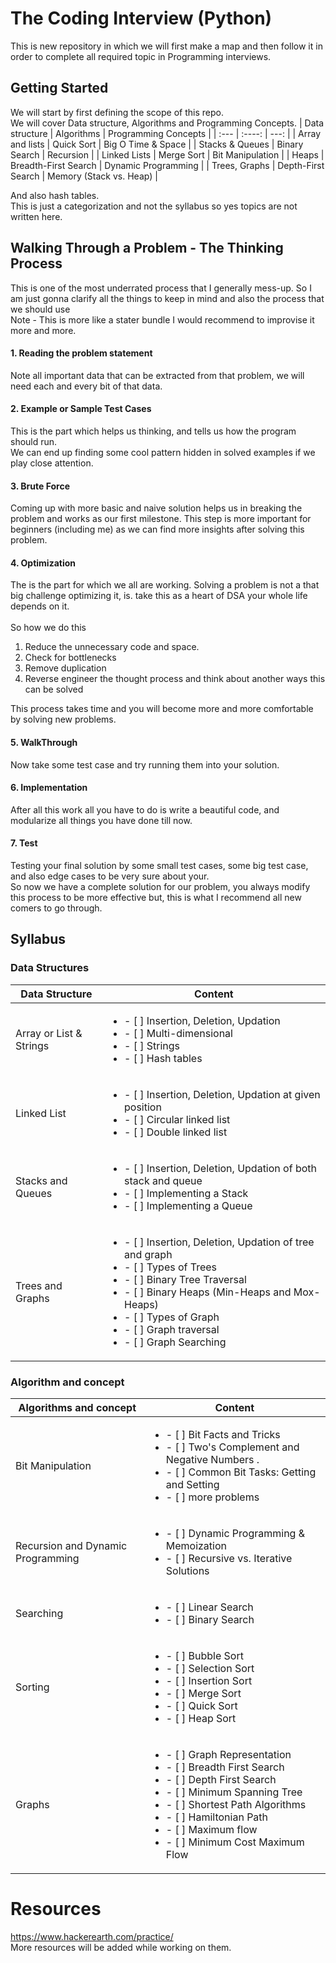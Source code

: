 # The Coding Interview (Python)
This is new repository in which we will first make a map and then follow it in order to complete all required topic in Programming interviews.
## Getting Started
We will start by first defining the scope of this repo.<br>
We will cover Data structure, Algorithms and Programming Concepts.
| Data structure      | Algorithms | Programming Concepts     |
| :---        |    :----:   |          ---: |
| Array and lists     |  Quick Sort  | Big O Time & Space |
| Stacks & Queues      | Binary Search      |   Recursion    |
| Linked Lists    | Merge Sort       | Bit Manipulation  |
| Heaps      |    Breadth-First Search   |     Dynamic Programming  |
| Trees,  Graphs   | Depth-First Search       | Memory (Stack vs. Heap)      |


And also hash tables.<br>
This is just a categorization and not the syllabus so yes topics are not written here.

## Walking Through a Problem - The Thinking Process
This is one of the most underrated process that I generally mess-up. So I am just gonna clarify
all the things to keep in mind and also the process that we should use<br>
Note - This is more like a stater bundle I would recommend to improvise it more and more.<br>
#### 1. Reading the problem statement 
Note all important data that can be extracted from that problem, we will need each and every bit of that data.
#### 2. Example or Sample Test Cases
This is the part which helps us thinking, and tells us how the program should run.<br>
We can end up finding some cool pattern hidden in solved examples if we play close attention.
#### 3. Brute Force 
Coming up with more basic and naive solution helps us in breaking the problem and works as our first milestone. This step is more important for beginners (including me) as we can find more insights after solving this problem.
#### 4. Optimization
The is the part for which we all are working. Solving a problem is not a that big challenge optimizing it, is. take this as a heart of DSA your whole life depends on it.<br>    
So how we do this 
<ol>
<li>Reduce the unnecessary code and space.</li>
<li>Check for bottlenecks</li>
<li>Remove duplication</li>
<li>Reverse engineer the thought process and think about another ways this can be solved</li>
</ol>
This process takes time and you will become more and more comfortable by solving new problems.

#### 5. WalkThrough
Now take some test case and try running them into your solution.

#### 6. Implementation 
After all this work all you have to do is write a beautiful code, and modularize all things you have done till now.
#### 7. Test
Testing your final solution by some small test cases, some big test case, and also edge cases to be very sure about your.
<br>
So now we have a complete solution for our problem, you always modify this process to be more effective but, this is what I recommend all new comers to go through.

## Syllabus
### Data Structures
| Data Structure | Content |
|----------------------|--------------------------|
| Array or List & Strings | <ul>  <li>- [ ] Insertion, Deletion, Updation</li><li>- [ ] Multi-dimensional</li><li>- [ ] Strings</li><li>- [ ] Hash tables</li></ul>|
| Linked List     | <ul>  <li>- [ ] Insertion, Deletion, Updation at given position</li><li>- [ ] Circular linked list</li><li>- [ ] Double linked list</li></ul>|
| Stacks and Queues    | <ul>  <li>- [ ] Insertion, Deletion, Updation of both stack and queue</li><li>- [ ] Implementing a Stack</li><li>- [ ] Implementing a Queue</li></ul>|
| Trees and Graphs    | <ul>  <li>- [ ] Insertion, Deletion, Updation of tree and graph</li><li>- [ ] Types of Trees</li><li>- [ ] Binary Tree Traversal</li><li>- [ ] Binary Heaps (Min-Heaps and Mox-Heaps)</li><li>- [ ] Types of Graph </li><li>- [ ] Graph traversal</li><li>- [ ] Graph Searching</li></ul>|


### Algorithm and concept
| Algorithms and concept | Content |
|----------------------|--------------------------|
| Bit Manipulation| <ul>  <li>- [ ] Bit Facts and Tricks</li><li>- [ ] Two's Complement and Negative Numbers .</li><li>- [ ] Common Bit Tasks: Getting and Setting</li><li>- [ ] more problems</li></ul>|
| Recursion and Dynamic Programming     | <ul>  <li>- [ ] Dynamic Programming & Memoization</li><li>- [ ] Recursive vs. Iterative Solutions</li></ul>|
| Searching    | <ul>  <li>- [ ] Linear Search</li><li>- [ ] Binary Search</li></ul>|
| Sorting   | <ul>  <li>- [ ] Bubble Sort</li><li>- [ ] Selection Sort</li><li>- [ ] Insertion Sort</li><li>- [ ] Merge Sort</li><li>- [ ] Quick Sort</li><li>- [ ] Heap Sort</li></ul>|
| Graphs   | <ul>  <li>- [ ] Graph Representation</li><li>- [ ] Breadth First Search</li><li>- [ ] Depth First Search</li><li>- [ ] Minimum Spanning Tree</li><li>- [ ] Shortest Path Algorithms</li><li>- [ ] Hamiltonian Path</li><li>- [ ] Maximum flow</li><li>- [ ] Minimum Cost Maximum Flow</li></ul>|


# Resources
https://www.hackerearth.com/practice/
<br>
More resources will be added while working on them.
